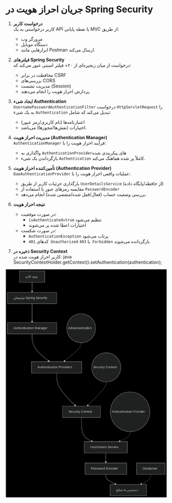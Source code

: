 # جریان احراز هویت در Spring Security

1. **درخواست کاربر**  
   کاربر درخواستی به یک API یا نقطه پایانی MVC از طریق:
   - مرورگر وب
   - دستگاه موبایل
   - ابزارهایی مانند Postman
   ارسال می‌کند.

2. **فیلترهای Spring Security**  
   درخواست از میان زنجیره‌ای از ۲۰+ فیلتر امنیتی عبور می‌کند که:
   - محافظت در برابر CSRF
   - بررسی‌های CORS
   - مدیریت نشست (Session)
   - پردازش احراز هویت
   را انجام می‌دهند.

3. **ایجاد شیء Authentication**  
   `UsernamePasswordAuthenticationFilter` درخواست `HttpServletRequest` را به یک شیء `Authentication` تبدیل می‌کند که شامل:
   - اعتبارنامه‌ها (نام کاربری/رمز عبور)
   - اختیارات (نقش‌ها/مجوزها)
   می‌باشد.

4. **مدیریت احراز هویت (Authentication Manager)**  
   `AuthenticationManager` فرآیند احراز هویت را با:
   - واگذاری به `AuthenticationProvider`های پیکربندی شده
   - بازگرداندن یک شیء `Authentication` کاملاً پر شده
   هماهنگ می‌کند.

5. **تأمین‌کننده احراز هویت (Authentication Provider)**  
   `DaoAuthenticationProvider` عملیات واقعی احراز هویت را با:
   - بارگذاری جزئیات کاربر از طریق `UserDetailsService` (از حافظه/پایگاه داده)
   - مقایسه رمزهای عبور با استفاده از `PasswordEncoder`
   - بررسی وضعیت حساب (فعال/قفل شده/منقضی شده)
   انجام می‌دهد.

6. **نتیجه احراز هویت**  
   - در صورت موفقیت:
     - `isAuthenticated=true` تنظیم می‌شود
     - اختیارات اعطا شده پر می‌شوند
   - در صورت شکست:
     - `AuthenticationException` پرتاب می‌شود
     - کدهای `401 Unauthorized` یا `403 Forbidden` بازگردانده می‌شوند

7. **ذخیره در Security Context**  
   کاربر احراز هویت شده در:
   java
   SecurityContextHolder.getContext().setAuthentication(authentication);


![image](shot-persian.png)
